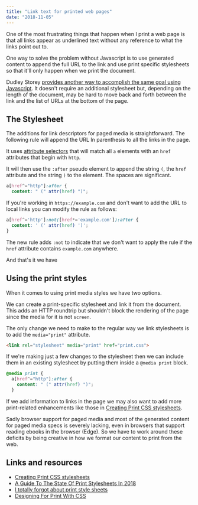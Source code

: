 ```yaml
---
title: "Link text for printed web pages"
date: "2018-11-05"
---
```


One of the most frustrating things that happen when I print a web page is that all links appear as underlined text without any reference to what the links point out to.

One way to solve the problem without Javascript is to use generated content to append the full URL to the link and use print specific stylesheets so that it'll only happen when we print the document.

Dudley Storey [provides another way to accomplish the same goal using Javascript](http://thenewcode.com/1186/Better-Links-for-Printed-Web-Pages-with-JavaScript). It doesn't require an additional stylesheet but, depending on the length of the document, may be hard to move back and forth between the link and the list of URLs at the bottom of the page.

## The Stylesheet

The additions for link descriptors for paged media is straightforward. The following rule will append the URL In parenthesis to all the links in the page.

It uses [attribute selectors](https://developer.mozilla.org/en-US/docs/Learn/CSS/Introduction_to_CSS/Attribute_selectors) that will match all `a` elements with an `href` attributes that begin with `http`.

It will then use the `:after` pseudo element to append the string `(`, the `href` attribute and the string `)` to the element. The spaces are significant.

```css
a[href^="http"]:after {
  content: " (" attr(href) ")";
```

If you're working in `https://example.com` and don't want to add the URL to local links you can modify the rule as follows:

```css
a[href^='http']:not([href*='example.com']):after {
  content: ' (' attr(href) ')';
}
```

The new rule adds `:not` to indicate that we don't want to apply the rule if the `href` attribute contains `example.com` anywhere.

And that's it we have

## Using the print styles

When it comes to using print media styles we have two options.

We can create a print-specific stylesheet and link it from the document. This adds an HTTP roundtrip but shouldn't block the rendering of the page since the media for it is not `screen`.

The only change we need to make to the regular way we link stylesheets is to add the `media="print"` attribute.

```html
<link rel="stylesheet" media="print" href="print.css">
```

If we're making just a few changes to the stylesheet then we can include them in an existing stylesheet by putting them inside a `@media print` block.

```css
@media print {
  a[href^="http"]:after {
    content: " (" attr(href) ")";
  }
```

If we add information to links in the page we may also want to add more print-related enhancements like those in [Creating Print CSS stylesheets](https://publishing-project.rivendellweb.net/creating-print-css-stylesheets/).

Sadly browser support for paged media and most of the generated content for paged media specs is severely lacking, even in browsers that support reading ebooks in the browser (Edge). So we have to work around these deficits by being creative in how we format our content to print from the web.

## Links and resources

- [Creating Print CSS stylesheets](https://publishing-project.rivendellweb.net/creating-print-css-stylesheets/)
- [A Guide To The State Of Print Stylesheets In 2018](https://www.smashingmagazine.com/2018/05/print-stylesheets-in-2018/)
- [I totally forgot about print style sheets](https://uxdesign.cc/i-totally-forgot-about-print-style-sheets-f1e6604cfd6)
- [Designing For Print With CSS](https://www.smashingmagazine.com/2015/01/designing-for-print-with-css/)
